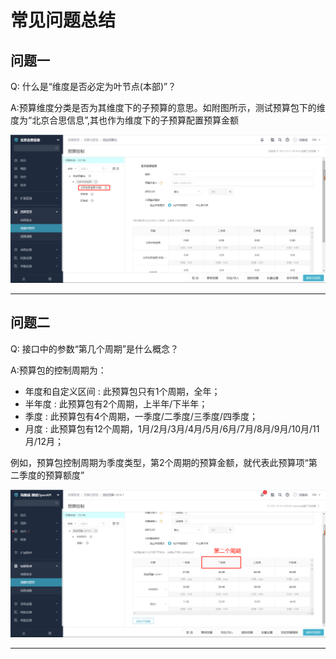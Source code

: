 # 常见问题总结

## 问题一
Q: 什么是“维度是否必定为叶节点(本部)”？

A:预算维度分类是否为其维度下的子预算的意思。如附图所示，测试预算包下的维度为“北京合思信息”,其也作为维度下的子预算配置预算金额<br/>

![维度](images\mustLeaf.png)

*****

## 问题二
Q: 接口中的参数“第几个周期”是什么概念？

A:预算包的控制周期为：<br/>

- 年度和自定义区间 : 此预算包只有1个周期，全年；<br/>
- 半年度 : 此预算包有2个周期，上半年/下半年；<br/>
- 季度 : 此预算包有4个周期，一季度/二季度/三季度/四季度；<br/>
- 月度 : 此预算包有12个周期，1月/2月/3月/4月/5月/6月/7月/8月/9月/10月/11月/12月；<br/>

例如，预算包控制周期为季度类型，第2个周期的预算金额，就代表此预算项“第二季度的预算额度”<br/>

![维度](images\periods.png)

*****